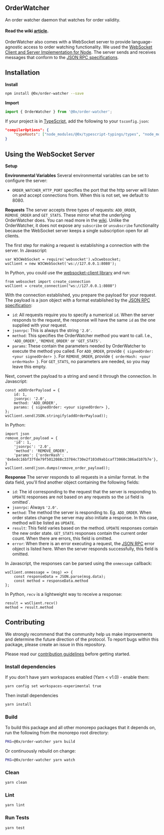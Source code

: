 ## OrderWatcher

An order watcher daemon that watches for order validity.

#### Read the wiki [article](https://0xproject.com/wiki#0x-OrderWatcher).

OrderWatcher also comes with a WebSocket server to provide language-agnostic access
to order watching functionality. We used the [WebSocket Client and Server Implementation for Node](https://www.npmjs.com/package/websocket). The server sends and receives messages that conform to the [JSON RPC specifications](https://www.jsonrpc.org/specification).

## Installation

**Install**

```bash
npm install @0x/order-watcher --save
```

**Import**

```javascript
import { OrderWatcher } from '@0x/order-watcher';
```

If your project is in [TypeScript](https://www.typescriptlang.org/), add the following to your `tsconfig.json`:

```json
"compilerOptions": {
    "typeRoots": ["node_modules/@0x/typescript-typings/types", "node_modules/@types"],
}
```

## Using the WebSocket Server

**Setup**

**Environmental Variables**
Several environmental variables can be set to configure the server:

*   `ORDER_WATCHER_HTTP_PORT` specifies the port that the http server will listen on
    and accept connections from. When this is not set, we default to 8080.

**Requests**
The server accepts three types of requests: `ADD_ORDER`, `REMOVE_ORDER` and `GET_STATS`. These mirror what the underlying OrderWatcher does. You can read more in the [wiki](https://0xproject.com/wiki#0x-OrderWatcher). Unlike the OrderWatcher, it does not expose any `subscribe` or `unsubscribe` functionality because the WebSocket server keeps a single subscription open for all clients.

The first step for making a request is establishing a connection with the server. In Javascript:

```
var W3CWebSocket = require('websocket').w3cwebsocket;
wsClient = new W3CWebSocket('ws://127.0.0.1:8080');
```

In Python, you could use the [websocket-client library](http://pypi.python.org/pypi/websocket-client/) and run:

```
from websocket import create_connection
wsClient = create_connection("ws://127.0.0.1:8080")
```

With the connection established, you prepare the payload for your request. The payload is a json object with a format established by the [JSON RPC specification](https://www.jsonrpc.org/specification):

*   `id`: All requests require you to specify a numerical `id`. When the server responds to the request, the response will have the same `id` as the one supplied with your request.
*   `jsonrpc`: This is always the string `'2.0'`.
*   `method`: This specifies the OrderWatcher method you want to call. I.e., `'ADD_ORDER'`, `'REMOVE_ORDER'` or `'GET_STATS'`.
*   `params`: These contain the parameters needed by OrderWatcher to execute the method you called. For `ADD_ORDER`, provide `{ signedOrder: <your signedOrder> }`. For `REMOVE_ORDER`, provide `{ orderHash: <your orderHash> }`. For `GET_STATS`, no parameters are needed, so you may leave this empty.

Next, convert the payload to a string and send it through the connection.
In Javascript:

```
const addOrderPayload = {
    id: 1,
    jsonrpc: '2.0',
    method: 'ADD_ORDER',
    params: { signedOrder: <your signedOrder> },
};
wsClient.send(JSON.stringify(addOrderPayload));
```

In Python:

```
import json
remove_order_payload = {
    'id': 1,
    'jsonrpc': '2.0',
    'method': 'REMOVE_ORDER',
    'params': {'orderHash': '0x6edc16bf37fde79f5012088c33784c730e2f103d9ab1caf73060c386ad107b7e'},
}
wsClient.send(json.dumps(remove_order_payload));
```

**Response**
The server responds to all requests in a similar format. In the data field, you'll find another object containing the following fields:

*   `id`: The id corresponding to the request that the server is responding to. `UPDATE` responses are not based on any requests so the `id` field is omitted`.
*   `jsonrpc`: Always `'2.0'`.
*   `method`: The method the server is responding to. Eg. `ADD_ORDER`. When order states change the server may also initiate a response. In this case, method will be listed as `UPDATE`.
*   `result`: This field varies based on the method. `UPDATE` responses contain the new order state. `GET_STATS` responses contain the current order count. When there are errors, this field is omitted.
*   `error`: When there is an error executing a request, the [JSON RPC](https://www.jsonrpc.org/specification) error object is listed here. When the server responds successfully, this field is omitted.

In Javascript, the responses can be parsed using the `onmessage` callback:

```
wsClient.onmessage = (msg) => {
    const responseData = JSON.parse(msg.data);
    const method = responseData.method
};
```

In Python, `recv` is a lightweight way to receive a response:

```
result = wsClient.recv()
method = result.method
```

## Contributing

We strongly recommend that the community help us make improvements and determine the future direction of the protocol. To report bugs within this package, please create an issue in this repository.

Please read our [contribution guidelines](../../CONTRIBUTING.md) before getting started.

### Install dependencies

If you don't have yarn workspaces enabled (Yarn < v1.0) - enable them:

```bash
yarn config set workspaces-experimental true
```

Then install dependencies

```bash
yarn install
```

### Build

To build this package and all other monorepo packages that it depends on, run the following from the monorepo root directory:

```bash
PKG=@0x/order-watcher yarn build
```

Or continuously rebuild on change:

```bash
PKG=@0x/order-watcher yarn watch
```

### Clean

```bash
yarn clean
```

### Lint

```bash
yarn lint
```

### Run Tests

```bash
yarn test
```
